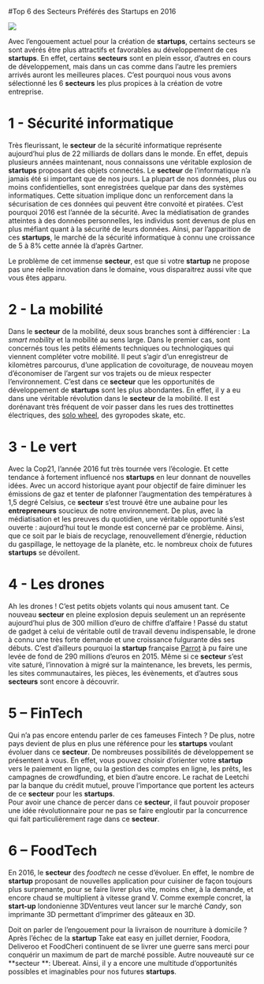 #Top 6 des Secteurs Préférés des Startups en 2016

![](media/image1.jpeg)

Avec l’engouement actuel pour la création de **startups**, certains
secteurs se sont avérés être plus attractifs et favorables au
développement de ces **startups**. En effet, certains **secteurs** sont
en plein essor, d’autres en cours de développement, mais dans un cas
comme dans l’autre les premiers arrivés auront les meilleures places.
C’est pourquoi nous vous avons sélectionné les 6 **secteurs** les plus
propices à la création de votre entreprise.

1 - Sécurité informatique
=========================

Très fleurissant, le **secteur** de la sécurité informatique représente
aujourd’hui plus de 22 milliards de dollars dans le monde. En effet,
depuis plusieurs années maintenant, nous connaissons une véritable
explosion de **startups** proposant des objets connectés. Le **secteur**
de l’informatique n’a jamais été si important que de nos jours. La
plupart de nos données, plus ou moins confidentielles, sont enregistrées
quelque par dans des systèmes informatiques. Cette situation implique
donc un renforcement dans la sécurisation de ces données qui peuvent
être convoité et piratées. C’est pourquoi 2016 est l’année de la
sécurité. Avec la médiatisation de grandes atteintes à des données
personnelles, les individus sont devenus de plus en plus méfiant quant à
la sécurité de leurs données. Ainsi, par l’apparition de ces
**startups**, le marché de la sécurité informatique à connu une
croissance de 5 à 8% cette année là d’après Gartner.

Le problème de cet immense **secteur**, est que si votre **startup** ne
propose pas une réelle innovation dans le domaine, vous disparaitrez
aussi vite que vous êtes apparu.

2 - La mobilité
===============

Dans le **secteur** de la mobilité, deux sous branches sont à
différencier : La *smart mobility* et la mobilité au sens large. Dans le
premier cas, sont concernés tous les petits éléments techniques ou
technologiques qui viennent compléter votre mobilité. Il peut s’agir
d’un enregistreur de kilomètres parcourus, d’une application de
covoiturage, de nouveau moyen d’économiser de l’argent sur vos trajets
ou de mieux respecter l’environnement. C’est dans ce **secteur** que les
opportunités de développement de **startups** sont les plus abondantes.
En effet, il y a eu dans une véritable révolution dans le **secteur** de
la mobilité. Il est dorénavant très fréquent de voir passer dans les
rues des trottinettes électriques, des [solo
wheel](http://www.solowheel.eu/), des gyropodes skate, etc.

3 - Le vert
===========

Avec la Cop21, l’année 2016 fut très tournée vers l’écologie. Et cette
tendance à fortement influencé nos **startups** en leur donnant de
nouvelles idées. Avec un accord historique ayant pour objectif de faire
diminuer les émissions de gaz et tenter de plafonner l’augmentation des
températures à 1,5 degré Celsius, ce **secteur** s’est trouvé être une
aubaine pour les **entrepreneurs** soucieux de notre environnement. De
plus, avec la médiatisation et les preuves du quotidien, une véritable
opportunité s’est ouverte : aujourd’hui tout le monde est concerné par
ce problème. Ainsi, que ce soit par le biais de recyclage,
renouvellement d’énergie, réduction du gaspillage, le nettoyage de la
planète, etc. le nombreux choix de futures **startups** se dévoilent.

4 - Les drones
==============

Ah les drones ! C’est petits objets volants qui nous amusent tant. Ce
nouveau **secteur** en pleine explosion depuis seulement un an
représente aujourd’hui plus de 300 million d’euro de chiffre d’affaire !
Passé du statut de gadget à celui de véritable outil de travail devenu
indispensable, le drone à connu une très forte demande et une croissance
fulgurante dès ses débuts. C’est d’ailleurs pourquoi la **startup**
française [Parrot](http://www.parrot.com/de/) à pu faire une levée de
fond de 290 millions d’euros en 2015. Même si ce **secteur** s’est vite
saturé, l’innovation à migré sur la maintenance, les brevets, les
permis, les sites communautaires, les pièces, les évènements, et
d’autres sous **secteurs** sont encore à découvrir.

5 – FinTech
===========

Qui n’a pas encore entendu parler de ces fameuses Fintech ? De plus,
notre pays devient de plus en plus une référence pour les **startups**
voulant évoluer dans ce **secteur**. De nombreuses possibilités de
développement se présentent à vous. En effet, vous pouvez choisir
d’orienter votre **startup** vers le paiement en ligne, ou la gestion
des comptes en ligne, les prêts, les campagnes de crowdfunding, et bien
d’autre encore. Le rachat de Leetchi par la banque du crédit mutuel,
prouve l’importance que portent les acteurs de ce **secteur** pour les
**startups**.\
Pour avoir une chance de percer dans ce **secteur**, il faut pouvoir
proposer une idée révolutionnaire pour ne pas se faire engloutir par la
concurrence qui fait particulièrement rage dans ce **secteur**.

6 – FoodTech
============

En 2016, le **secteur** des *foodtech* ne cesse d’évoluer. En effet, le
nombre de **startup** proposant de nouvelles application pour cuisiner
de façon toujours plus surprenante, pour se faire livrer plus vite,
moins cher, à la demande, et encore chaud se multiplient à vitesse grand
V. Comme exemple concret, la **start-up** londonienne 3DVentures veut
lancer sur le marché *Candy*, son imprimante 3D permettant d’imprimer
des gâteaux en 3D.

Doit on parler de l’engouement pour la livraison de nourriture à
domicile ? Après l’échec de la **startup** Take eat easy en juillet
dernier, Foodora, Deliveroo et FoodCheri continuent de se livrer une
guerre sans merci pour conquérir un maximum de part de marché possible.
Autre nouveauté sur ce **secteur **: Ubereat. Ainsi, il y a encore une
multitude d’opportunités possibles et imaginables pour nos futures
**startups**.
